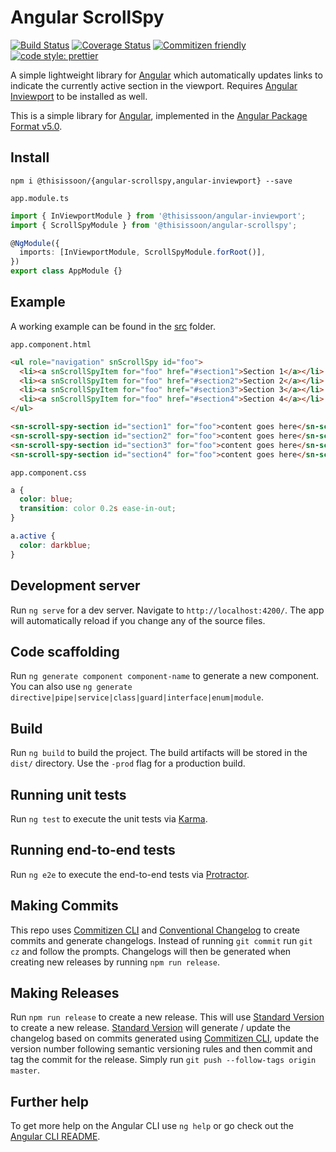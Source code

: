 # Angular ScrollSpy

[![Build Status][circle-badge]][circle-badge-url]
[![Coverage Status][coveralls-badge]][coveralls-badge-url]
[![Commitizen friendly][commitizen-badge]][commitizen]
[![code style: prettier][prettier-badge]][prettier-badge-url]

A simple lightweight library for [Angular][angular] which automatically updates links to indicate the currently active section in the viewport. Requires [Angular Inviewport][angular-inviewport] to be installed as well.

This is a simple library for [Angular][angular], implemented in the [Angular Package Format v5.0](https://docs.google.com/document/d/1CZC2rcpxffTDfRDs6p1cfbmKNLA6x5O-NtkJglDaBVs/edit#heading=h.k0mh3o8u5hx).

## Install

`npm i @thisissoon/{angular-scrollspy,angular-inviewport} --save`

`app.module.ts`

```ts
import { InViewportModule } from '@thisissoon/angular-inviewport';
import { ScrollSpyModule } from '@thisissoon/angular-scrollspy';

@NgModule({
  imports: [InViewportModule, ScrollSpyModule.forRoot()],
})
export class AppModule {}
```

## Example

A working example can be found in the [src](https://github.com/thisissoon/angular-scrollspy/tree/master/src) folder.

`app.component.html`

```html
<ul role="navigation" snScrollSpy id="foo">
  <li><a snScrollSpyItem for="foo" href="#section1">Section 1</a></li>
  <li><a snScrollSpyItem for="foo" href="#section2">Section 2</a></li>
  <li><a snScrollSpyItem for="foo" href="#section3">Section 3</a></li>
  <li><a snScrollSpyItem for="foo" href="#section4">Section 4</a></li>
</ul>

<sn-scroll-spy-section id="section1" for="foo">content goes here</sn-scroll-spy-section>
<sn-scroll-spy-section id="section2" for="foo">content goes here</sn-scroll-spy-section>
<sn-scroll-spy-section id="section3" for="foo">content goes here</sn-scroll-spy-section>
<sn-scroll-spy-section id="section4" for="foo">content goes here</sn-scroll-spy-section>
```

`app.component.css`

```css
a {
  color: blue;
  transition: color 0.2s ease-in-out;
}

a.active {
  color: darkblue;
}
```

## Development server

Run `ng serve` for a dev server. Navigate to `http://localhost:4200/`. The app will automatically reload if you change any of the source files.

## Code scaffolding

Run `ng generate component component-name` to generate a new component. You can also use `ng generate directive|pipe|service|class|guard|interface|enum|module`.

## Build

Run `ng build` to build the project. The build artifacts will be stored in the `dist/` directory. Use the `-prod` flag for a production build.

## Running unit tests

Run `ng test` to execute the unit tests via [Karma](https://karma-runner.github.io).

## Running end-to-end tests

Run `ng e2e` to execute the end-to-end tests via [Protractor](http://www.protractortest.org/).

## Making Commits

This repo uses [Commitizen CLI][commitizen] and [Conventional Changelog][conventional-changelog] to create commits and generate changelogs. Instead of running `git commit` run `git cz` and follow the prompts. Changelogs will then be generated when creating new releases by running `npm run release`.

## Making Releases

Run `npm run release` to create a new release. This will use [Standard Version][standard-version] to create a new release. [Standard Version][standard-version] will generate / update the changelog based on commits generated using [Commitizen CLI][commitizen], update the version number following semantic versioning rules and then commit and tag the commit for the release. Simply run `git push --follow-tags origin master`.

## Further help

To get more help on the Angular CLI use `ng help` or go check out the [Angular CLI README](https://github.com/angular/angular-cli/blob/master/README.md).

[circle-badge]: https://https://circleci.com/gh/thisissoon/angular-scrollspy.svg?style=sheild
[circle-badge-url]: https://https://circleci.com/gh/thisissoon/angular-scrollspy
[coveralls-badge]: https://coveralls.io/repos/github/thisissoon/angular-scrollspy/badge.svg?branch=master
[coveralls-badge-url]: https://coveralls.io/github/thisissoon/angular-scrollspy?branch=master
[angular]: https://angular.io/
[angular-inviewport]: https://github.com/thisissoon/angular-inviewport/
[prettier-badge]: https://img.shields.io/badge/code_style-prettier-ff69b4.svg?style=shield
[prettier-badge-url]: https://github.com/prettier/prettier
[conventional-changelog]: https://github.com/conventional-changelog/conventional-changelog
[commitizen]: http://commitizen.github.io/cz-cli/
[commitizen-badge]: https://img.shields.io/badge/commitizen-friendly-brightgreen.svg
[standard-version]: https://github.com/conventional-changelog/standard-version
